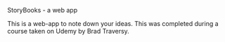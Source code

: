 StoryBooks - a web app

This is a web-app to note down your ideas. This was completed during a course taken on Udemy by Brad Traversy. 
